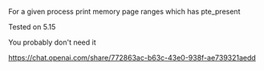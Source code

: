 For a given process print memory page ranges which has pte_present

Tested on 5.15

You probably don't need it

https://chat.openai.com/share/772863ac-b63c-43e0-938f-ae739321aedd